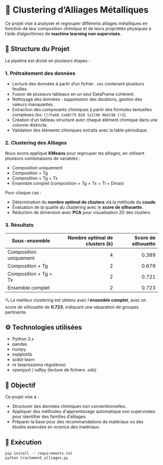 # 🧪 Clustering d’Alliages Métalliques

Ce projet vise à analyser et regrouper différents alliages métalliques en fonction de leur composition chimique et de leurs propriétés physiques à l’aide d’algorithmes de **machine learning non supervisés**.

## 📁 Structure du Projet

Le pipeline est divisé en plusieurs étapes :

### 1. Prétraitement des données
- Lecture des données à partir d’un fichier `.ods` contenant plusieurs feuilles.
- Fusion de plusieurs tableaux en un seul DataFrame cohérent.
- Nettoyage des données : suppression des doublons, gestion des valeurs manquantes.
- Extraction des composants chimiques à partir des formules textuelles complexes (ex: `{[(Fe60 Co40)75 B20 Si5]96 Nb4}98 Cr2`).
- Création d’un tableau structuré avec chaque élément chimique dans une colonne distincte.
- Validation des éléments chimiques extraits avec la table périodique.

### 2. Clustering des Alliages
Nous avons appliqué **KMeans** pour regrouper les alliages, en utilisant plusieurs combinaisons de variables :
- Composition uniquement
- Composition + Tg
- Composition + Tg + Tx
- Ensemble complet (composition + Tg + Tx + Tl + Dmax)

Pour chaque cas :
- Détermination du **nombre optimal de clusters** via la méthode du **coude**.
- Évaluation de la qualité du clustering avec le **score de silhouette**.
- Réduction de dimension avec **PCA** pour visualisation 2D des clusters.

### 3. Résultats

| Sous-ensemble              | Nombre optimal de clusters (k) | Score de silhouette |
|----------------------------|-------------------------------:|---------------------:|
| Composition uniquement     | 4                              | 0.389                |
| Composition + Tg           | 2                              | 0.679                |
| Composition + Tg + Tx      | 2                              | 0.721                |
| Ensemble complet           | 2                              | 0.723                |

🔍 Le meilleur clustering est obtenu avec l’**ensemble complet**, avec un score de silhouette de **0.723**, indiquant une séparation de groupes pertinente.

## ⚙️ Technologies utilisées

- Python 3.x
- pandas
- numpy
- matplotlib
- scikit-learn
- re (expressions régulières)
- openpyxl / odfpy (lecture de fichiers .ods)

## 📌 Objectif

Ce projet vise à :
- Structurer des données chimiques non conventionnelles.
- Appliquer des méthodes d'apprentissage automatique non supervisées pour identifier des familles d’alliages.
- Préparer la base pour des recommandations de matériaux ou des études avancées en science des matériaux.

## 🔧 Exécution

```bash
pip install -r requirements.txt
python traitement_alliages.py
